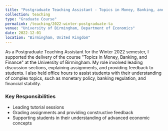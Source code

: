 ```yaml
---
title: "Postgraduate Teaching Assistant - Topics in Money, Banking, and Finance"
collection: teaching
type: "Graduate Course"
permalink: /teaching/2022-winter-postgraduate-ta
venue: "University of Birmingham, Department of Economics"
date: 2022-12-01
location: "Birmingham, United Kingdom"
---
```


As a Postgraduate Teaching Assistant for the Winter 2022 semester, I supported the delivery of the course "Topics in Money, Banking, and Finance" at the University of Birmingham. My role involved leading discussion sections, explaining assignments, and providing feedback to students. I also held office hours to assist students with their understanding of complex topics, such as monetary policy, banking regulation, and financial stability.

### Key Responsibilities
- Leading tutorial sessions
- Grading assignments and providing constructive feedback
- Supporting students in their understanding of advanced economic concepts
